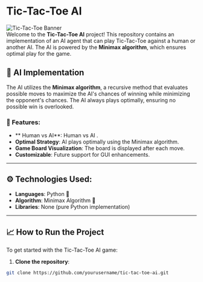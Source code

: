 # Tic-Tac-Toe AI

![Tic-Tac-Toe Banner](https://via.placeholder.com/150)  
Welcome to the **Tic-Tac-Toe AI** project! This repository contains an implementation of an AI agent that can play Tic-Tac-Toe against a human or another AI. The AI is powered by the **Minimax algorithm**, which ensures optimal play for the game.

## 🧠 **AI Implementation**

The AI utilizes the **Minimax algorithm**, a recursive method that evaluates possible moves to maximize the AI's chances of winning while minimizing the opponent's chances. The AI always plays optimally, ensuring no possible win is overlooked.

### 🌟 Features:
- ** Human vs AI**: Human vs AI .
- **Optimal Strategy**: AI plays optimally using the Minimax algorithm.
- **Game Board Visualization**: The board is displayed after each move.
- **Customizable**: Future support for GUI enhancements.

---

## ⚙️ **Technologies Used**:
- **Languages**: Python 🐍
- **Algorithm**: Minimax Algorithm 🤖
- **Libraries**: None (pure Python implementation)

---

## 📈 **How to Run the Project**

To get started with the Tic-Tac-Toe AI game:

1. **Clone the repository**:

```bash
git clone https://github.com/yourusername/tic-tac-toe-ai.git
